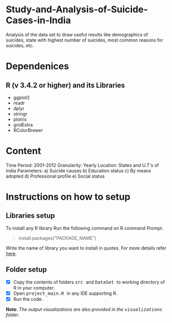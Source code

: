 # Study-and-Analysis-of-Suicide-Cases-in-India
Analysis of the data set to draw useful results like demographics of suicides, state with highest number of suicides, most common reasons for suicides, etc.

# Dependenices #
## R (v 3.4.2 or higher) and its Libraries <br/>
* ggplot2 <br/>
* readr <br/>
* dplyr <br/>
* stringr <br/>
* plotrix <br/>
* gridExtra <br/>
* RColorBrewer <br/>

# Content #
Time Period: 2001-2012
Granularity: Yearly Location: States and U.T's of India
Parameters: a) Suicide causes b) Education status c) By means adopted d) Professional profile e) Social status


# Instructions on how to setup #

## Libraries setup ##

To install any R library Run the following command on R command Prompt.
> install.packages("PACKAGE_NAME")

Write the name of library you want to install in quotes. For more details refer [here](https://www.rdocumentation.org/packages/utils/versions/3.4.3/topics/install.packages).

## Folder setup ##
- [x] Copy the contents of folders <kbd> src </kbd> and <kbd> DataSet </kbd> to working directory of R in your computer. <br/>
- [x] Open <kbd> project_main.R </kbd> in any IDE supporting R.
- [x] Run the code.

**Note**: *The output visualizations are also provided in the <kbd> visualizations </kbd> folder*.
